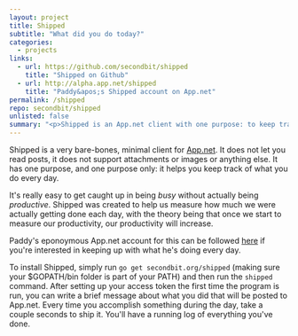 ```yaml
---
layout: project
title: Shipped
subtitle: "What did you do today?"
categories:
  - projects
links:
  - url: https://github.com/secondbit/shipped
    title: "Shipped on Github"
  - url: http://alpha.app.net/shipped
    title: "Paddy&apos;s Shipped account on App.net"
permalink: /shipped
repo: secondbit/shipped
unlisted: false
summary: "<p>Shipped is an App.net client with one purpose: to keep track of what you do every day.</p>"
---
```

Shipped is a very bare-bones, minimal client for [App.net](http://app.net). It does not let you read posts, it does not support attachments or images or anything else. It has one purpose, and one purpose only: it helps you keep track of what you do every day.

It&apos;s really easy to get caught up in being *busy* without actually being *productive*. Shipped was created to help us measure how much we were actually getting done each day, with the theory being that once we start to measure our productivity, our productivity will increase.

Paddy&apos;s eponoymous App.net account for this can be followed [here](http://alpha.app.net/shipped) if you&apos;re interested in keeping up with what he&apos;s doing every day.

To install Shipped, simply run `go get secondbit.org/shipped` (making sure your $GOPATH/bin folder is part of your PATH) and then run the `shipped` command. After setting up your access token the first time the program is run, you can write a brief message about what you did that will be posted to App.net. Every time you accomplish something during the day, take a couple seconds to ship it. You&apos;ll have a running log of everything you&apos;ve done.
